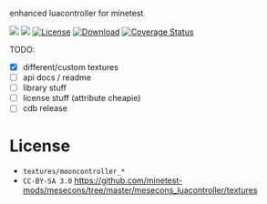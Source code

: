 enhanced luacontroller for minetest

![](https://github.com/mt-mods/mooncontroller/workflows/luacheck/badge.svg)
![](https://github.com/mt-mods/mooncontroller/workflows/test/badge.svg)
[![License](https://img.shields.io/badge/License-MIT-green.svg)](license.txt)
[![Download](https://img.shields.io/badge/Download-ContentDB-blue.svg)](https://content.minetest.net/packages/mt-mods/mooncontroller)
[![Coverage Status](https://coveralls.io/repos/github/mt-mods/mooncontroller/badge.svg?branch=master)](https://coveralls.io/github/mt-mods/mooncontroller?branch=master)

TODO:
* [x] different/custom textures
* [ ] api docs / readme
* [ ] library stuff
* [ ] license stuff (attribute cheapie)
* [ ] cdb release

# License

* `textures/mooncontroller_*`
 * `CC-BY-SA 3.0` https://github.com/minetest-mods/mesecons/tree/master/mesecons_luacontroller/textures
